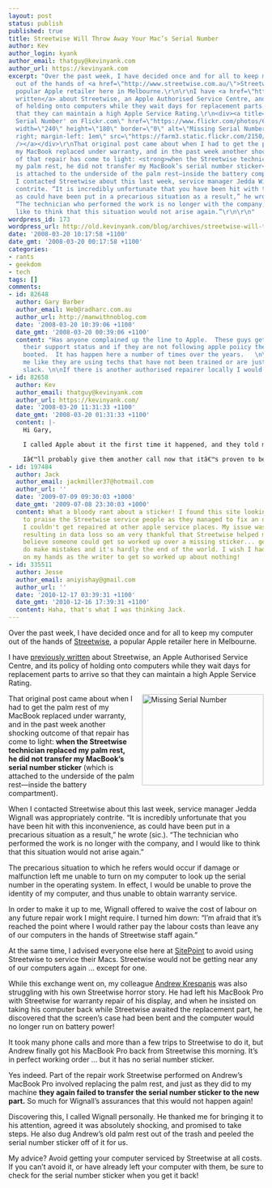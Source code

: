 ```yaml
---
layout: post
status: publish
published: true
title: Streetwise Will Throw Away Your Mac’s Serial Number
author: Kev
author_login: kyank
author_email: thatguy@kevinyank.com
author_url: https://kevinyank.com
excerpt: "Over the past week, I have decided once and for all to keep my computer
  out of the hands of <a href=\"http://www.streetwise.com.au/\">Streetwise</a>, a
  popular Apple retailer here in Melbourne.\r\n\r\nI have <a href=\"https://kevinyank.com/posts/streetwises-service-rating-harms-customer-service\">previously
  written</a> about Streetwise, an Apple Authorised Service Centre, and its policy
  of holding onto computers while they wait days for replacement parts to arrive so
  that they can maintain a high Apple Service Rating.\r\n<div><a title=\"View 'Missing
  Serial Number' on Flickr.com\" href=\"https://www.flickr.com/photos/60889911@N00/2345832057\"><img
  width=\"240\" height=\"180\" border=\"0\" alt=\"Missing Serial Number\" style=\"float:
  right; margin-left: 1em\" src=\"https://farm3.static.flickr.com/2150/2345832057_f28006d981_m.jpg\"
  /></a></div>\r\nThat original post came about when I had to get the palm rest of
  my MacBook replaced under warranty, and in the past week another shocking outcome
  of that repair has come to light: <strong>when the Streetwise technician replaced
  my palm rest, he did not transfer my MacBook’s serial number sticker</strong> (which
  is attached to the underside of the palm rest—inside the battery compartment).\r\n\r\nWhen
  I contacted Streetwise about this last week, service manager Jedda Wignall was appropriately
  contrite. “It is incredibly unfortunate that you have been hit with this inconvenience,
  as could have been put in a precarious situation as a result,” he wrote (sic.).
  “The technician who performed the work is no longer with the company, and I would
  like to think that this situation would not arise again.”\r\n\r\n"
wordpress_id: 173
wordpress_url: http://old.kevinyank.com/blog/archives/streetwise-will-throw-away-your-mac%e2%80%99s-serial-number
date: '2008-03-20 10:17:58 +1100'
date_gmt: '2008-03-20 00:17:58 +1100'
categories:
- rants
- geekdom
- tech
tags: []
comments:
- id: 82648
  author: Gary Barber
  author_email: Web@radharc.com.au
  author_url: http://manwithnoblog.com
  date: '2008-03-20 10:39:06 +1100'
  date_gmt: '2008-03-20 00:39:06 +1100'
  content: "Has anyone complained up the line to Apple.  These guys get audited on
    their support status and if they are not following apple poiicy they will get
    booted.  It has happen here a number of times over the years.   \n\nSounds to
    me like they are using techs that have not been trained or are just extremely
    slack. \n\nIf there is another authorised repairer locally I would be using them."
- id: 82658
  author: Kev
  author_email: thatguy@kevinyank.com
  author_url: https://kevinyank.com/
  date: '2008-03-20 11:31:33 +1100'
  date_gmt: '2008-03-20 01:31:33 +1100'
  content: |-
    Hi Gary,

    I called Apple about it the first time it happened, and they told me it wasnâ€™t a super-serious issue, and that I should just take it up with Streetwise.

    Iâ€™ll probably give them another call now that itâ€™s proven to be an ongoing problem with them.
- id: 197484
  author: Jack
  author_email: jackmiller37@hotmail.com
  author_url: ''
  date: '2009-07-09 09:30:03 +1000'
  date_gmt: '2009-07-08 23:30:03 +1000'
  content: What a bloody rant about a sticker! I found this site looking for a forum
    to praise the Streetwise service people as they managed to fix an ongoing fault
    I couldn't get repaired at other apple service places. My issue was quite serious
    resulting in data loss so am very thankful that Streetwise helped me. But I can't
    believe someone could get so worked up over a missing sticker... gees... people
    do make mistakes and it's hardly the end of the world. I wish I had as much time
    on my hands as the writer to get so worked up about nothing!
- id: 335511
  author: Jesse
  author_email: aniyishay@gmail.com
  author_url: ''
  date: '2010-12-17 03:39:31 +1100'
  date_gmt: '2010-12-16 17:39:31 +1100'
  content: Haha, that's what I was thinking Jack.
---
```

<p>Over the past week, I have decided once and for all to keep my computer out of the hands of <a href="http://www.streetwise.com.au/">Streetwise</a>, a popular Apple retailer here in Melbourne.</p>
<p>I have <a href="https://kevinyank.com/posts/streetwises-service-rating-harms-customer-service">previously written</a> about Streetwise, an Apple Authorised Service Centre, and its policy of holding onto computers while they wait days for replacement parts to arrive so that they can maintain a high Apple Service Rating.</p>
<div><a title="View 'Missing Serial Number' on Flickr.com" href="https://www.flickr.com/photos/60889911@N00/2345832057"><img width="240" height="180" border="0" alt="Missing Serial Number" style="float: right; margin-left: 1em" src="https://farm3.static.flickr.com/2150/2345832057_f28006d981_m.jpg" /></a></div>
<p>That original post came about when I had to get the palm rest of my MacBook replaced under warranty, and in the past week another shocking outcome of that repair has come to light: <strong>when the Streetwise technician replaced my palm rest, he did not transfer my MacBook’s serial number sticker</strong> (which is attached to the underside of the palm rest—inside the battery compartment).</p>
<p>When I contacted Streetwise about this last week, service manager Jedda Wignall was appropriately contrite. “It is incredibly unfortunate that you have been hit with this inconvenience, as could have been put in a precarious situation as a result,” he wrote (sic.). “The technician who performed the work is no longer with the company, and I would like to think that this situation would not arise again.”</p>
<p><a id="more"></a><a id="more-173"></a>The precarious situation to which he refers would occur if damage or malfunction left me unable to turn on my computer to look up the serial number in the operating system. In effect, I would be unable to prove the identity of my computer, and thus unable to obtain warranty service.</p>
<p>In order to make it up to me, Wignall offered to waive the cost of labour on any future repair work I might require. I turned him down: “I’m afraid that it’s reached the point where I would rather pay the labour costs than leave any of our computers in the hands of Streetwise staff again.”</p>
<p>At the same time, I advised everyone else here at <a href="http://www.sitepoint.com/">SitePoint</a> to avoid using Streetwise to service their Macs. Streetwise would not be getting near any of our computers again … except for one.</p>
<p>While this exchange went on, my colleague <a href="http://leftjustified.net/">Andrew Krespanis</a> was also struggling with his own Streetwise horror story. He had left his MacBook Pro with Streetwise for warranty repair of his display, and when he insisted on taking his computer back while Streetwise awaited the replacement part, he discovered that the screen’s case had been bent and the computer would no longer run on battery power!</p>
<p>It took many phone calls and more than a few trips to Streetwise to do it, but Andrew finally got his MacBook Pro back from Streetwise this morning. It’s in perfect working order … but it has no serial number sticker.</p>
<p>Yes indeed. Part of the repair work Streetwise performed on Andrew’s MacBook Pro involved replacing the palm rest, and just as they did to my machine <strong>they again failed to transfer the serial number sticker to the new part.</strong> So much for Wignall’s assurances that this would not happen again!</p>
<p>Discovering this, I called Wignall personally. He thanked me for bringing it to his attention, agreed it was absolutely shocking, and promised to take steps. He also dug Andrew’s old palm rest out of the trash and peeled the serial number sticker off of it for us.</p>
<p>My advice? Avoid getting your computer serviced by Streetwise at all costs. If you can’t avoid it, or have already left your computer with them, be sure to check for the serial number sticker when you get it back!</p>
